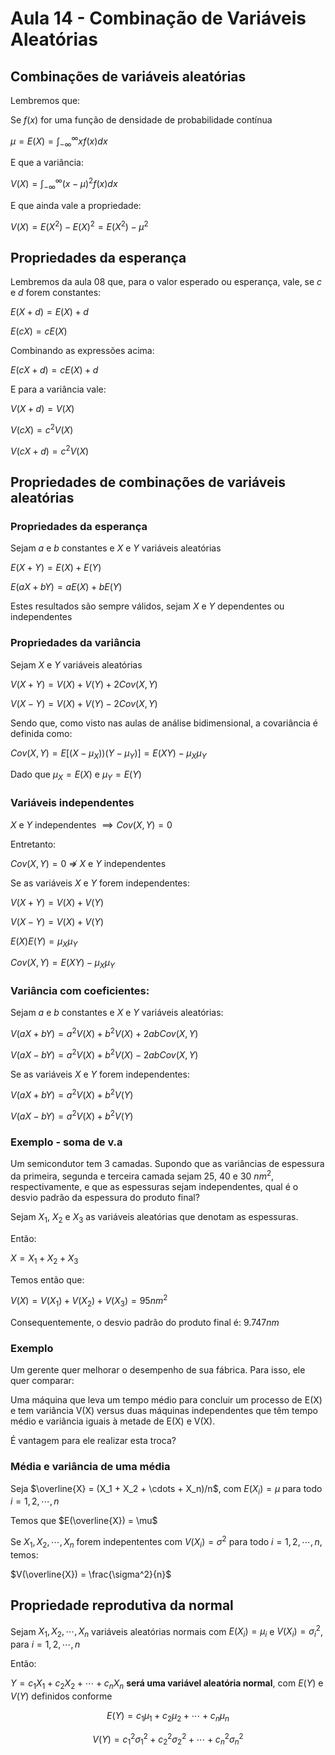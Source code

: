 # Aula 14 - Combinação de Variáveis Aleatórias

## Combinações de variáveis aleatórias


Lembremos que:

Se $f(x)$ for uma função de densidade de probabilidade contínua

$\mu = E(X) = \int_{-\infty}^{\infty}x f(x) dx$

E que a variância:

$V(X) = \int_{-\infty}^{\infty}(x - \mu)^2f(x) dx$

E que ainda vale a propriedade:

$V(X) = E(X^2) - E(X)^2 = E(X^2) - \mu^2$

## Propriedades da esperança

Lembremos da aula 08 que, para o valor esperado ou esperança, vale, se $c$ e $d$ forem constantes:

$E(X+d) = E(X) + d$

$E(cX) = cE(X)$

Combinando as expressões acima:

$E(cX + d) = cE(X) + d$

E para a variância vale:

$V(X+d) = V(X)$

$V(cX) = c^2V(X)$

$V(cX + d) = c^2V(X)$

## Propriedades de combinações de variáveis aleatórias

### Propriedades da esperança

Sejam $a$ e $b$ constantes e $X$  e $Y$ variáveis aleatórias

$E(X + Y) = E(X) + E(Y)$

$E(aX + bY) = aE(X) + bE(Y)$

Estes resultados são sempre válidos, sejam $X$  e $Y$ dependentes ou independentes 

### Propriedades da variância

Sejam $X$  e $Y$ variáveis aleatórias

$V(X+Y) = V(X) + V(Y) + 2Cov(X,Y)$

$V(X-Y) = V(X) + V(Y) -2Cov(X,Y)$

Sendo que, como visto nas aulas de análise bidimensional, a covariância é definida como:


$Cov(X,Y) = E[(X-\mu_X))(Y-\mu_Y)] = E(XY) - \mu_X\mu_Y$

Dado que $\mu_X = E(X)$ e $\mu_Y = E(Y)$

### Variáveis independentes

$X$ e $Y$  independentes $\implies Cov(X,Y)=0$

Entretanto:

$Cov(X,Y) =0$ $\nRightarrow$ $X$ e $Y$  independentes

Se as variáveis $X$ e $Y$ forem independentes:

$V(X+Y) = V(X) + V(Y)$

$V(X-Y) = V(X) + V(Y)$


$E(X)E(Y) = \mu_X\mu_Y$


$Cov(X,Y) = E(XY) - \mu_X\mu_Y$


### Variância com coeficientes:

Sejam $a$ e $b$ constantes e $X$ e $Y$ variáveis aleatórias:

$V(aX + bY) = a^2 V(X) + b^2 V(X) + 2ab Cov(X,Y)$

$V(aX - bY) = a^2 V(X) + b^2 V(X) - 2ab Cov(X,Y)$

Se as variáveis $X$ e $Y$ forem independentes:

$V(aX+bY) = a^2V(X) + b^2V(Y)$

$V(aX-bY) = a^2V(X) + b^2V(Y)$


### Exemplo - soma de v.a

Um semicondutor tem 3 camadas. Supondo que as variâncias de espessura da primeira, segunda e terceira camada sejam 25, 40 e 30 $nm^2$, respectivamente, e que as espessuras sejam independentes, qual é o desvio padrão da espessura do produto final?

Sejam $X_1$, $X_2$ e $X_3$ as variáveis aleatórias que denotam as espessuras.

Então: 

$X = X_1 + X_2 + X_3$

Temos então que:

$V(X)=V(X_1)+V(X_2)+V(X_3) = 95 nm^2$

Consequentemente, o desvio padrão do produto final é: $9.747 nm$


### Exemplo

Um gerente quer melhorar o desempenho de sua fábrica. Para isso, ele quer comparar:

Uma máquina que leva um tempo médio para concluir um processo de E(X) e tem variância V(X) versus
duas máquinas independentes que têm tempo médio e variância iguais à metade de E(X) e V(X). 

É vantagem para ele realizar esta troca?


### Média e variância de uma média

Seja $\overline{X} = (X_1 + X_2 + \cdots + X_n)/n$, com $E(X_i) = \mu$ para todo $i=1,2,\cdots, n$

Temos que $E(\overline{X}) = \mu$

Se $X_1, X_2, \cdots, X_n$ forem indepententes com  $V(X_i) = \sigma^2$ para todo $i=1,2,\cdots, n$, temos:

$V(\overline{X}) = \frac{\sigma^2}{n}$


## Propriedade reprodutiva da normal


Sejam $X_1, X_2, \cdots, X_n$   variáveis aleatórias normais com $E(X_i) = \mu_i$ e $V(X_i) = \sigma_i^2$, para $i=1,2,\cdots, n$

Então:

$Y = c_1X_1 + c_2X_2 + \cdots + c_nX_n$ **será uma variável aleatória normal**, com $E(Y)$ e $V(Y)$ definidos conforme

$$E(Y) = c_1\mu_1 + c_2\mu_2 + \cdots + c_n\mu_n$$

$$V(Y) = c_1^2\sigma_1^2 + c_2^2\sigma_2^2 + \cdots + c_n^2\sigma_n^2$$



